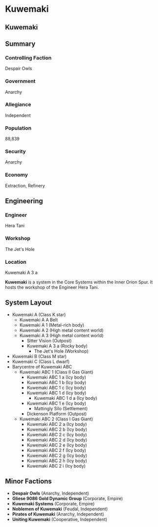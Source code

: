 # Kuwemaki
## Kuwemaki

		

## Summary

### Controlling Faction

Despair Owls

### Government

Anarchy

### Allegiance

Independent

### Population

88,839

### Security

Anarchy

### Economy

Extraction, Refinery

## Engineering

### Engineer

Hera Tani

### Workshop

The Jet's Hole

### Location

Kuwemaki A 3 a

**Kuwemaki** is a system in the Core Systems within the Inner Orion Spur. It hosts the workshop of the Engineer Hera Tani.

## System Layout

- Kuwemaki A (Class K star)
    - Kuwemaki A A Belt
    - Kuwemaki A 1 (Metal-rich body)
    - Kuwemaki A 2 (High metal content world)
    - Kuwemaki A 3 (High metal content world)
        - Sitter Vision (Outpost)
        - Kuwemaki A 3 a (Rocky body)
            - The Jet's Hole (Workshop)
- Kuwemaki B (Class M star)
- Kuwemaki C (Class L dwarf)
- Barycentre of Kuwemaki ABC
    - Kuwemaki ABC 1 (Class II Gas Giant)
        - Kuwemaki ABC 1 a (Icy body)
        - Kuwemaki ABC 1 b (Icy body)
        - Kuwemaki ABC 1 c (Icy body)
        - Kuwemaki ABC 1 d (Icy body)
            - Kuwemaki ABC 1 d a (Icy body)
        - Kuwemaki ABC 1 e (Icy body)
            - Mattingly Silo (Settlement)
        - Dickenson Platform (Outpost)
    - Kuwemaki ABC 2 (Class I Gas Giant)
        - Kuwemaki ABC 2 a (Icy body)
        - Kuwemaki ABC 2 b (Icy body)
        - Kuwemaki ABC 2 c (Icy body)
        - Kuwemaki ABC 2 d (Icy body)
        - Kuwemaki ABC 2 e (Icy body)
        - Kuwemaki ABC 2 f (Icy body)
        - Kuwemaki ABC 2 g (Icy body)
        - Kuwemaki ABC 2 h (Icy body)
        - Kuwemaki ABC 2 i (Icy body)

## Minor Factions

- **Despair Owls** (Anarchy, Independent)
- **Gliese 9086 Gold Dynamic Group** (Corporate, Empire)
- **Kuwemaki Systems** (Corporate, Empire)
- **Noblemen of Kuwemaki** (Feudal, Independent)
- **Pirates of Kuwemaki** (Anarchy, Independent)
- **Uniting Kuwemaki** (Cooperative, Independent)